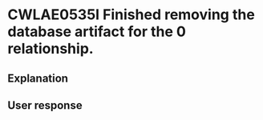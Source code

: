# CWLAE0535I Finished removing the database artifact for the 0 relationship.

## Explanation

## User response